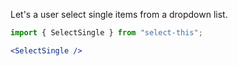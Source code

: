 Let's a user select single items from a dropdown list.

```jsx
import { SelectSingle } from "select-this";

<SelectSingle />
```